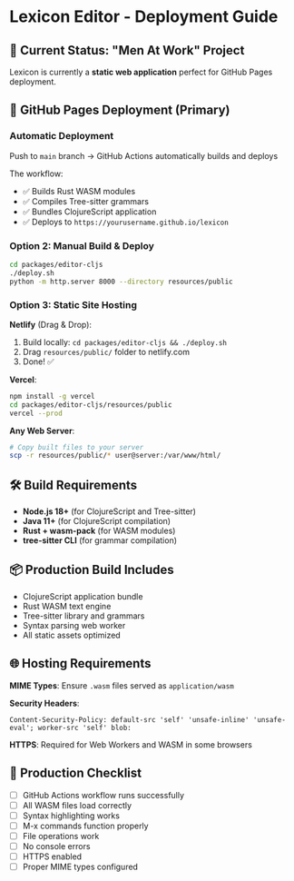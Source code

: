 # Lexicon Editor - Deployment Guide

## 🚧 Current Status: "Men At Work" Project

Lexicon is currently a **static web application** perfect for GitHub Pages deployment. 

## 🚀 GitHub Pages Deployment (Primary)

### Automatic Deployment
Push to `main` branch → GitHub Actions automatically builds and deploys

The workflow:
- ✅ Builds Rust WASM modules
- ✅ Compiles Tree-sitter grammars  
- ✅ Bundles ClojureScript application
- ✅ Deploys to `https://yourusername.github.io/lexicon`

### Option 2: Manual Build & Deploy

```bash
cd packages/editor-cljs
./deploy.sh
python -m http.server 8000 --directory resources/public
```

### Option 3: Static Site Hosting

**Netlify** (Drag & Drop):
1. Build locally: `cd packages/editor-cljs && ./deploy.sh`
2. Drag `resources/public/` folder to netlify.com
3. Done! ✅

**Vercel**:
```bash
npm install -g vercel
cd packages/editor-cljs/resources/public
vercel --prod
```

**Any Web Server**:
```bash
# Copy built files to your server
scp -r resources/public/* user@server:/var/www/html/
```

## 🛠️ Build Requirements

- **Node.js 18+** (for ClojureScript and Tree-sitter)
- **Java 11+** (for ClojureScript compilation) 
- **Rust + wasm-pack** (for WASM modules)
- **tree-sitter CLI** (for grammar compilation)

## 📦 Production Build Includes

- ClojureScript application bundle
- Rust WASM text engine
- Tree-sitter library and grammars
- Syntax parsing web worker
- All static assets optimized

## 🌐 Hosting Requirements

**MIME Types**: Ensure `.wasm` files served as `application/wasm`

**Security Headers**: 
```
Content-Security-Policy: default-src 'self' 'unsafe-inline' 'unsafe-eval'; worker-src 'self' blob:
```

**HTTPS**: Required for Web Workers and WASM in some browsers

## 🎯 Production Checklist

- [ ] GitHub Actions workflow runs successfully
- [ ] All WASM files load correctly  
- [ ] Syntax highlighting works
- [ ] M-x commands function properly
- [ ] File operations work
- [ ] No console errors
- [ ] HTTPS enabled
- [ ] Proper MIME types configured